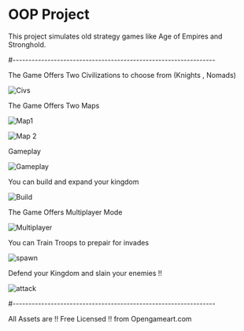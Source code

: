 # OOP Project

This project simulates old strategy games like Age of Empires and Stronghold.

#----------------------------------------------------------------

The Game Offers Two Civilizations to choose from (Knights , Nomads)

![Civs](https://user-images.githubusercontent.com/79377889/197421181-a80e3a21-9526-479f-8188-e4fdd1f6fe10.gif)


The Game Offers Two Maps 

![Map1](https://user-images.githubusercontent.com/79377889/197421206-d9ae5c6d-2914-47e7-9430-975f71d7dad6.PNG)

![Map 2](https://user-images.githubusercontent.com/79377889/197421210-bd9200f0-f3aa-4ff9-9382-586cda741d65.PNG)

Gameplay 

![Gameplay](https://user-images.githubusercontent.com/79377889/197421238-fa38368c-ebf9-4fc3-a9e5-ec2222d0a32a.gif)

You can build and expand your kingdom

![Build](https://user-images.githubusercontent.com/79377889/197421260-1db1f9c4-4691-41da-821d-147e05f4da67.gif)

The Game Offers Multiplayer Mode

![Multiplayer](https://user-images.githubusercontent.com/79377889/197421274-edaf24c6-56a6-43de-92ed-7dd2aaf3019f.gif)

You can Train Troops to prepair for invades 

![spawn](https://user-images.githubusercontent.com/79377889/197421298-5b3164ec-100f-460e-a837-88222bfc97be.gif)

Defend your Kingdom and slain your enemies !!

![attack](https://user-images.githubusercontent.com/79377889/197421327-b5b89917-77fb-4f49-8a7e-6bab86d389c5.gif)

#----------------------------------------------------------------

All Assets are !! Free Licensed !! from Opengameart.com


